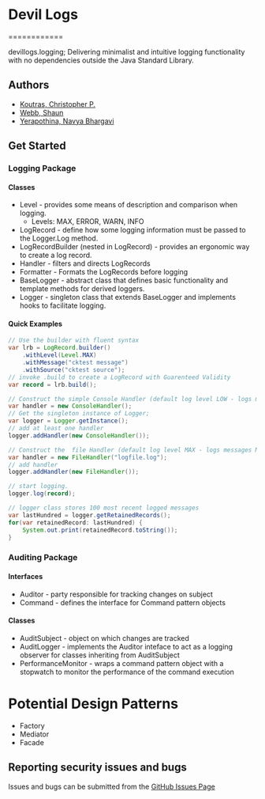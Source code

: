 # Devil Logs
============

devillogs.logging; Delivering minimalist and intuitive logging functionality with no dependencies outside the Java Standard Library.

## Authors
* [Koutras, Christopher P.](https://github.com/cpkoutras)
* [Webb, Shaun](https://github.com/shaunwebb20)
* [Yerapothina, Navya Bhargavi](https://github.com/NavyaBhargaviYerapothina)



## Get Started

### Logging Package

#### Classes
- Level - provides some means of description and comparison when logging.
    - Levels: MAX, ERROR, WARN, INFO
- LogRecord - define how some logging information must be passed to the Logger.Log method.
- LogRecordBuilder (nested in LogRecord) - provides an ergonomic way to create a log record.
- Handler - filters and directs LogRecords
- Formatter - Formats the LogRecords before logging
- BaseLogger - abstract class that defines basic functionality and template methods for derived loggers.
- Logger - singleton class that extends BaseLogger and implements hooks to facilitate logging.

#### Quick Examples

```java
// Use the builder with fluent syntax
var lrb = LogRecord.builder()
    .withLevel(Level.MAX)
    .withMessage("cktest message")
    .withSource("cktest source");
// invoke .build to create a LogRecord with Guarenteed Validity
var record = lrb.build();

// Construct the simple Console Handler (default log level LOW - logs messages LOW)
var handler = new ConsoleHandler();
// Get the singleton instance of Logger;
var logger = Logger.getInstance();
// add at least one handler
logger.addHandler(new ConsoleHandler());

// Construct the  file Handler (default log level MAX - logs messages MAX and below)
var handler = new FileHandler("logfile.log");
// add handler
logger.addHandler(new FileHandler());

// start logging. 
logger.log(record);

// logger class stores 100 most recent logged messages
var lastHundred = logger.getRetainedRecords();
for(var retainedRecord: lastHundred) {
    System.out.print(retainedRecord.toString());
}
```

### Auditing Package

#### Interfaces
- Auditor - party responsible for tracking changes on subject
- Command - defines the interface for Command pattern objects

#### Classes
- AuditSubject - object on which changes are tracked
- AuditLogger - implements the Auditor inteface to act as a logging observer for classes inheriting from AuditSubject
- PerformanceMonitor - wraps a command pattern object with a stopwatch to monitor the performance of the command execution

# Potential Design Patterns
- Factory
- Mediator
- Facade

## Reporting security issues and bugs

Issues and bugs can be submitted from the [GitHub Issues Page](https://github.com/CCSU-DesignPatterns/publicfinalprojectf22-devil-logs/issues)
